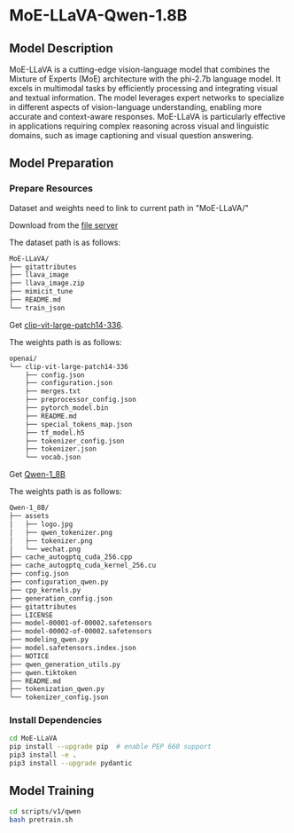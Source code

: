 
# MoE-LLaVA-Qwen-1.8B

## Model Description

MoE-LLaVA is a cutting-edge vision-language model that combines the Mixture of Experts (MoE) architecture with the
phi-2.7b language model. It excels in multimodal tasks by efficiently processing and integrating visual and textual
information. The model leverages expert networks to specialize in different aspects of vision-language understanding,
enabling more accurate and context-aware responses. MoE-LLaVA is particularly effective in applications requiring
complex reasoning across visual and linguistic domains, such as image captioning and visual question answering.

## Model Preparation

### Prepare Resources

Dataset and weights need to link to current path in "MoE-LLaVA/"

Download from the [file server](http://files.deepspark.org.cn:880/deepspark)

The dataset path is as follows:

```bash
MoE-LLaVA/
├── gitattributes
├── llava_image
├── llava_image.zip
├── mimicit_tune
├── README.md
└── train_json
```

Get [clip-vit-large-patch14-336](http://files.deepspark.org.cn:880/deepspark/openai/).

The weights path is as follows:

```bash
openai/
└── clip-vit-large-patch14-336
    ├── config.json
    ├── configuration.json
    ├── merges.txt
    ├── preprocessor_config.json
    ├── pytorch_model.bin
    ├── README.md
    ├── special_tokens_map.json
    ├── tf_model.h5
    ├── tokenizer_config.json
    ├── tokenizer.json
    └── vocab.json
```

Get [Qwen-1_8B](http://files.deepspark.org.cn:880/deepspark/Qwen-1_8B)

The weights path is as follows:

```bash
Qwen-1_8B/
├── assets
│   ├── logo.jpg
│   ├── qwen_tokenizer.png
│   ├── tokenizer.png
│   └── wechat.png
├── cache_autogptq_cuda_256.cpp
├── cache_autogptq_cuda_kernel_256.cu
├── config.json
├── configuration_qwen.py
├── cpp_kernels.py
├── generation_config.json
├── gitattributes
├── LICENSE
├── model-00001-of-00002.safetensors
├── model-00002-of-00002.safetensors
├── modeling_qwen.py
├── model.safetensors.index.json
├── NOTICE
├── qwen_generation_utils.py
├── qwen.tiktoken
├── README.md
├── tokenization_qwen.py
└── tokenizer_config.json
```

### Install Dependencies

```bash
cd MoE-LLaVA
pip install --upgrade pip  # enable PEP 660 support
pip3 install -e .
pip3 install --upgrade pydantic
```

## Model Training

```bash
cd scripts/v1/qwen
bash pretrain.sh
```
